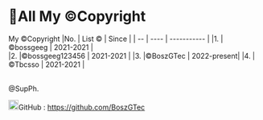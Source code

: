 # 🔎All My ©Copyright
My ©Copyright 
|No. | List ©          | Since       |
| -- | ----            | ----------- |
|1.  |©bossgeeg        | 2021-2021   |  
|2.  |©bossgeeg123456  | 2021-2021   |
|3.  |©BoszGTec        | 2022-present|
|4.  |©Tbcsso          | 2021-2021   |

<br>
@SupPh.

 <img height=20px src="https://camo.githubusercontent.com/8f1a9069a99a957e04e69c6303aaa4bead511e4555ba32c097321230b75583d9/68747470733a2f2f63646e2e737667706f726e2e636f6d2f6c6f676f732f6769746875622d69636f6e2e737667" />GitHub : https://github.com/BoszGTec
